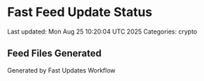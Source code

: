 # Fast Feed Update Status
Last updated: Mon Aug 25 10:20:04 UTC 2025
Categories: crypto

## Feed Files Generated

Generated by Fast Updates Workflow

